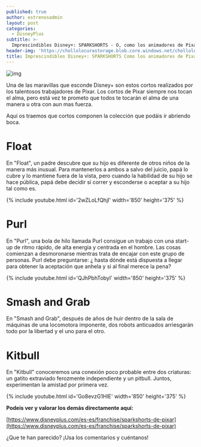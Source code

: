 ```yaml
---
published: true
author: estrenosadmin
layout: post
categories:
  - DisneyPlus
subtitle: >-
  Imprescindibles Disney+: SPARKSHORTS - O, como los animadores de Pixar llegan al alma en escasos minutos
header-img: 'https://chollolocurastorage.blob.core.windows.net/chollolocura/NovedadesStreaming/Sparkshorts.webp'
title: Imprescindibles Disney+: SPARKSHORTS Como los animadores de Pixar nos llegan al alma en escasos minutos
---
```

![img](https://chollolocurastorage.blob.core.windows.net/chollolocura/NovedadesStreaming/Sparkshorts.webp)



Una de las maravillas que esconde Disney+ son estos cortos realizados por los talentosos trabajadores de Pixar. Los cortos de Pixar siempre nos tocan el alma, pero está vez te prometo que todos te tocarán el alma de una manera u otra con aun mas fuerza.

<!--break-->

Aquí os traemos que cortos componen la colección que podáis ir abriendo boca.

# Float

En "Float", un padre descubre que su hijo es diferente de otros niños de la manera más inusual. Para mantenerlos a ambos a salvo del juicio, papá lo cubre y lo mantiene fuera de la vista, pero cuando la habilidad de su hijo se hace pública, papá debe decidir si correr y esconderse o aceptar a su hijo tal como es. 

{% include youtube.html id='2wZLoLfQhjI' width='850' height='375' %}



# Purl

En "Purl", una bola de hilo llamada Purl consigue un trabajo con una start-up de ritmo rápido, de alta energía y centrada en el hombre. Las cosas comienzan a desmoronarse mientras trata de encajar con este grupo de personas. Purl debe preguntarse: ¿ hasta dónde está dispuesta a llegar para obtener la aceptación que anhela y si al final merece la pena?

{% include youtube.html id='QJhPbhTobyI' width='850' height='375' %}



# Smash and Grab

En "Smash and Grab", después de años de huir dentro de la sala de máquinas de una locomotora imponente, dos robots anticuados arriesgarán todo por la libertad y el uno para el otro.



# Kitbull

En "Kitbull" conoceremos una conexión poco probable entre dos criaturas: un gatito extraviado ferozmente independiente y un pitbull. Juntos, experimentan la amistad por primera vez. 

{% include youtube.html id='Go8evzG1HlE' width='850' height='375' %}



**Podeis ver y valorar los demás directamente aquí:**

[https://www.disneyplus.com/es-es/franchise/sparkshorts-de-pixar](https://www.disneyplus.com/es-es/franchise/sparkshorts-de-pixar)

¿Que te han parecido? ¡Usa los comentarios y cuéntanos!



